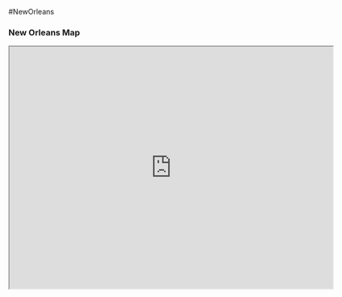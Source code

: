 #NewOrleans

### New Orleans Map
<iframe src="https://www.google.com/maps/d/embed?mid=1kqI46H1aTTYaw6xjiY3yciRZTV-hIDY&ehbc=2E312F" width="640" height="480"></iframe>
